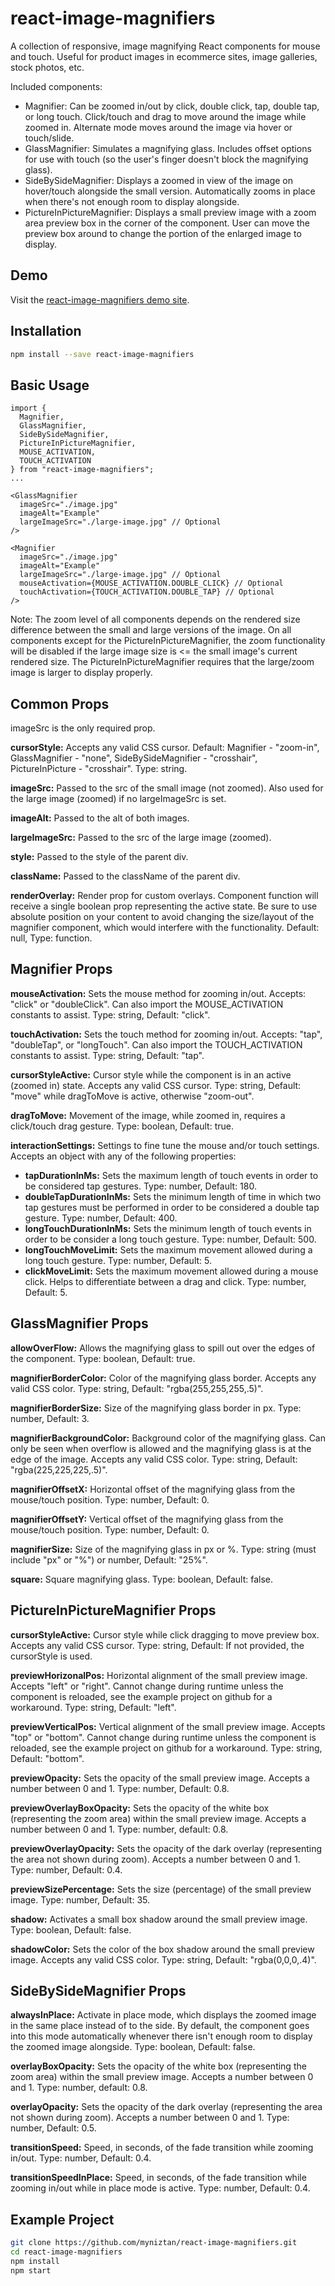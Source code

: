 # react-image-magnifiers
A collection of responsive, image magnifying React components for mouse and touch. Useful for product images in ecommerce sites, image galleries, stock photos, etc.

Included components:
+ Magnifier: Can be zoomed in/out by click, double click, tap, double tap, or long touch. Click/touch and drag to move around the image while zoomed in. Alternate mode moves around the image via hover or touch/slide.
+ GlassMagnifier: Simulates a magnifying glass. Includes offset options for use with touch (so the user's finger doesn't block the magnifying glass).
+ SideBySideMagnifier: Displays a zoomed in view of the image on hover/touch alongside the small version. Automatically zooms in place when there's not enough room to display alongside.
+ PictureInPictureMagnifier: Displays a small preview image with a zoom area preview box in the corner of the component. User can move the preview box around to change the portion of the enlarged image to display.

## Demo
Visit the [react-image-magnifiers demo site](https://myniztan.github.io/react-image-magnifiers).

## Installation
```sh
npm install --save react-image-magnifiers
```

## Basic Usage
```JSX
import {
  Magnifier,
  GlassMagnifier,
  SideBySideMagnifier,
  PictureInPictureMagnifier,
  MOUSE_ACTIVATION,
  TOUCH_ACTIVATION
} from "react-image-magnifiers";
...

<GlassMagnifier
  imageSrc="./image.jpg"
  imageAlt="Example"
  largeImageSrc="./large-image.jpg" // Optional
/>

<Magnifier
  imageSrc="./image.jpg"
  imageAlt="Example"
  largeImageSrc="./large-image.jpg" // Optional
  mouseActivation={MOUSE_ACTIVATION.DOUBLE_CLICK} // Optional
  touchActivation={TOUCH_ACTIVATION.DOUBLE_TAP} // Optional
/>
```

Note: The zoom level of all components depends on the rendered size difference between the small and large versions of the image. On all components except for the PictureInPictureMagnifier, the zoom functionality will be disabled if the large image size is <= the small image's current rendered size. The PictureInPictureMagnifier requires that the large/zoom image is larger to display properly.

## Common Props
imageSrc is the only required prop.

**cursorStyle:** Accepts any valid CSS cursor. Default: Magnifier - "zoom-in", GlassMagnifier - "none", SideBySideMagnifier - "crosshair", PictureInPicture - "crosshair". Type: string.

**imageSrc:** Passed to the src of the small image (not zoomed). Also used for the large image (zoomed) if no largeImageSrc is set.

**imageAlt:** Passed to the alt of both images.

**largeImageSrc:** Passed to the src of the large image (zoomed).

**style:** Passed to the style of the parent div.

**className:** Passed to the className of the parent div.

**renderOverlay:** Render prop for custom overlays. Component function will receive a single boolean prop representing the active state. Be sure to use absolute position on your content to avoid changing the size/layout of the magnifier component, which would interfere with the functionality. Default: null, Type: function.

## Magnifier Props
**mouseActivation:** Sets the mouse method for zooming in/out. Accepts: "click" or "doubleClick". Can also import the MOUSE_ACTIVATION constants to assist. Type: string, Default: "click". 

**touchActivation:** Sets the touch method for zooming in/out. Accepts: "tap", "doubleTap", or "longTouch". Can also import the TOUCH_ACTIVATION constants to assist. Type: string, Default: "tap".

**cursorStyleActive:** Cursor style while the component is in an active (zoomed in) state. Accepts any valid CSS cursor. Type: string, Default: "move" while dragToMove is active, otherwise "zoom-out".

**dragToMove:** Movement of the image, while zoomed in, requires a click/touch drag gesture. Type: boolean, Default: true.

**interactionSettings:** Settings to fine tune the mouse and/or touch settings. Accepts an object with any of the following properties: 

+ **tapDurationInMs:** Sets the maximum length of touch events in order to be considered tap gestures. Type: number, Default: 180.
+ **doubleTapDurationInMs:** Sets the minimum length of time in which two tap gestures must be performed in order to be considered a double tap gesture. Type: number, Default: 400.
+ **longTouchDurationInMs:** Sets the minimum length of touch events in order to be consider a long touch gesture. Type: number, Default: 500.
+ **longTouchMoveLimit:** Sets the maximum movement allowed during a long touch gesture. Type: number, Default: 5.
+ **clickMoveLimit:** Sets the maximum movement allowed during a mouse click. Helps to differentiate between a drag and click. Type: number, Default: 5.

## GlassMagnifier Props
**allowOverFlow:** Allows the magnifying glass to spill out over the edges of the component. Type: boolean, Default: true.

**magnifierBorderColor:** Color of the magnifying glass border. Accepts any valid CSS color. Type: string, Default: "rgba(255,255,255,.5)".

**magnifierBorderSize:** Size of the magnifying glass border in px. Type: number, Default: 3.

**magnifierBackgroundColor:** Background color of the magnifying glass. Can only be seen when overflow is allowed and the magnifying glass is at the edge of the image. Accepts any valid CSS color. Type: string, Default: "rgba(225,225,225,.5)".

**magnifierOffsetX:** Horizontal offset of the magnifying glass from the mouse/touch position. Type: number, Default: 0.

**magnifierOffsetY:** Vertical offset of the magnifying glass from the mouse/touch position. Type: number, Default: 0.

**magnifierSize:** Size of the magnifying glass in px or %. Type: string (must include "px" or "%") or number, Default: "25%".

**square:** Square magnifying glass. Type: boolean, Default: false.

## PictureInPictureMagnifier Props
**cursorStyleActive:** Cursor style while click dragging to move preview box. Accepts any valid CSS cursor. Type: string, Default: If not provided, the cursorStyle is used.

**previewHorizonalPos:** Horizontal alignment of the small preview image. Accepts "left" or "right". Cannot change during runtime unless the component is reloaded, see the example project on github for a workaround. Type: string, Default: "left".

**previewVerticalPos:** Vertical alignment of the small preview image. Accepts "top" or "bottom". Cannot change during runtime unless the component is reloaded, see the example project on github for a workaround. Type: string, Default: "bottom".

**previewOpacity:** Sets the opacity of the small preview image. Accepts a number between 0 and 1. Type: number, Default: 0.8.

**previewOverlayBoxOpacity:** Sets the opacity of the white box (representing the zoom area) within the small preview image. Accepts a number between 0 and 1. Type: number, default: 0.8.

**previewOverlayOpacity:** Sets the opacity of the dark overlay (representing the area not shown during zoom). Accepts a number between 0 and 1. Type: number, Default: 0.4.

**previewSizePercentage:** Sets the size (percentage) of the small preview image. Type: number, Default: 35.

**shadow:** Activates a small box shadow around the small preview image. Type: boolean, Default: false.

**shadowColor:** Sets the color of the box shadow around the small preview image. Accepts any valid CSS color. Type: string, Default: "rgba(0,0,0,.4)".

## SideBySideMagnifier Props
**alwaysInPlace:** Activate in place mode, which displays the zoomed image in the same place instead of to the side. By default, the component goes into this mode automatically whenever there isn't enough room to display the zoomed image alongside. Type: boolean, Default: false.

**overlayBoxOpacity:** Sets the opacity of the white box (representing the zoom area) within the small preview image. Accepts a number between 0 and 1. Type: number, default: 0.8.

**overlayOpacity:** Sets the opacity of the dark overlay (representing the area not shown during zoom). Accepts a number between 0 and 1. Type: number, Default: 0.5.

**transitionSpeed:** Speed, in seconds, of the fade transition while zooming in/out. Type: number, Default: 0.4.

**transitionSpeedInPlace:** Speed, in seconds, of the fade transition while zooming in/out while in place mode is active. Type: number, Default: 0.4.

## Example Project
```sh
git clone https://github.com/myniztan/react-image-magnifiers.git
cd react-image-magnifiers
npm install
npm start
```